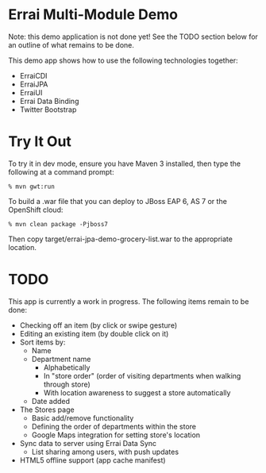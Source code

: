 Errai Multi-Module Demo
=======================

Note: this demo application is not done yet! See the TODO section below for an outline of
what remains to be done.


This demo app shows how to use the following technologies together:

 * ErraiCDI
 * ErraiJPA
 * ErraiUI
 * Errai Data Binding
 * Twitter Bootstrap

Try It Out
==========

To try it in dev mode, ensure you have Maven 3 installed, then type the following at a command prompt:

    % mvn gwt:run

To build a .war file that you can deploy to JBoss EAP 6, AS 7 or the OpenShift cloud:

    % mvn clean package -Pjboss7

Then copy target/errai-jpa-demo-grocery-list.war to the appropriate location.


TODO
====

This app is currently a work in progress. The following items remain to be done:

 * Checking off an item (by click or swipe gesture)
 * Editing an existing item (by double click on it)
 * Sort items by:
   * Name
   * Department name
     * Alphabetically
     * In "store order" (order of visiting departments when walking through store)
     * With location awareness to suggest a store automatically
   * Date added
 * The Stores page
   * Basic add/remove functionality
   * Defining the order of departments within the store
   * Google Maps integration for setting store's location
 * Sync data to server using Errai Data Sync
   * List sharing among users, with push updates
 * HTML5 offline support (app cache manifest)

